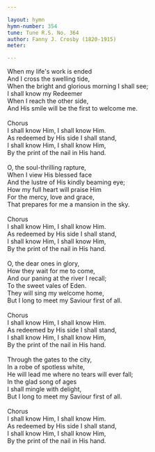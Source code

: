 ```yaml
---

layout: hymn
hymn-number: 354
tune: Tune R.S. No. 364
author: Fanny J. Crosby (1820-1915)
meter: 

---
```

When my life's work is ended<br>And I cross the swelling tide,<br>When the bright and glorious morning I shall see;<br>I shall know my Redeemer<br>When I reach the other side,<br>And His smile will be the first to welcome me.<br><br>Chorus<br>I shall know Him, I shall know Him.<br>As redeemed by His side I shall stand,<br>I shall know Him, I shall know Him,<br>By the print of the nail in His hand.<br><br>O, the soul-thrilling rapture,<br>When I view His blessed face<br>And the lustre of His kindly beaming eye;<br>How my full heart will praise Him<br>For the mercy, love and grace,<br>That prepares for me a mansion in the sky.<br><br>Chorus<br>I shall know Him, I shall know Him.<br>As redeemed by His side I shall stand,<br>I shall know Him, I shall know Him,<br>By the print of the nail in His hand.<br><br>O, the dear ones in glory,<br>How they wait for me to come,<br>And our paning at the river I recall;<br>To the sweet vales of Eden.<br>They will sing my welcome home,<br>But I long to meet my Saviour first of all.<br><br>Chorus<br>I shall know Him, I shall know Him.<br>As redeemed by His side I shall stand,<br>I shall know Him, I shall know Him,<br>By the print of the nail in His hand.<br><br>Through the gates to the city,<br>In a robe of spotless white,<br>He will lead me where no tears will ever fall;<br>In the glad song of ages<br>I shall mingle with delight,<br>But I long to meet my Saviour first of all.<br><br>Chorus<br>I shall know Him, I shall know Him.<br>As redeemed by His side I shall stand,<br>I shall know Him, I shall know Him,<br>By the print of the nail in His hand.<br><br><br>
